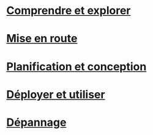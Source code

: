 # [Comprendre et explorer](/intune/understand-explore/introduction-to-microsoft-intune)
# [Mise en route](/intune/get-started/what-to-know-before-you-start-microsoft-intune)
# [Planification et conception](ways-to-do-enterprise-mobility.md)
<!--- ## [Migrate to Intune](migrating-to-intune.md)
### [Set up Intune](migrating-to-intune-step-one.md)
### [Configure Intune](migrating-to-intune-step-two.md)
### [Pilot Intune](migrating-to-intune-step-three.md)
### [Migrate to Intune](migrating-to-intune-step-four.md)--->
<!--- ## [Plan for app deployment](Plan-for-app-deployment-in-microsoft-intune.md)
## [Help secure on-premises resources](help-secure-on-premises-resources.md)
## [Help secure Office 365](help-secure-office-365.md)
## [Manage corporate-owned mobile devices](manage-corporate-owned-mobile-devices.md)
## [Manage shared retail tablet devices](manage-shared-retail-tablet-devices.md)
## [Support bring your own device](support-byod.md)
## [Help secure access from hotel kiosks](help-secure-access-from-hotel-kiosks.md)
## [Best practices for using Microsoft Intune](best-practices-for-using-intune.md)--->
<!--- ## [What to tell your end users](what-to-tell-your-end-users-about-using-microsoft-intune.md)--->

# [Déployer et utiliser](/intune/deploy-use/overview-of-device-and-app-lifecycles-in-microsoft-intune)
# [Dépannage](/intune/troubleshoot/how-to-get-support-for-microsoft-intune)


<!--HONumber=May16_HO1-->



